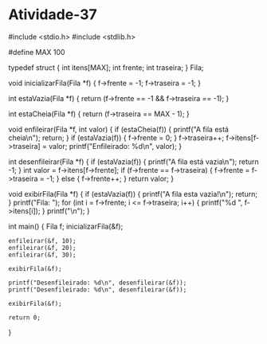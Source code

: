 # Atividade-37

#include <stdio.h>
#include <stdlib.h>

#define MAX 100  

typedef struct {
    int itens[MAX];
    int frente;
    int traseira;
} Fila;

void inicializarFila(Fila *f) {
    f->frente = -1;
    f->traseira = -1;
}


int estaVazia(Fila *f) {
    return (f->frente == -1 && f->traseira == -1);
}

int estaCheia(Fila *f) {
    return (f->traseira == MAX - 1);
}

void enfileirar(Fila *f, int valor) {
    if (estaCheia(f)) {
        printf("A fila está cheia\n");
        return;
    }
    if (estaVazia(f)) {
        f->frente = 0;
    }
    f->traseira++;
    f->itens[f->traseira] = valor;
    printf("Enfileirado: %d\n", valor);
}

int desenfileirar(Fila *f) {
    if (estaVazia(f)) {
        printf("A fila está vazia\n");
        return -1;
    }
    int valor = f->itens[f->frente];
    if (f->frente == f->traseira) {
        f->frente = f->traseira = -1;
    } else {
        f->frente++;
    }
    return valor;
}

void exibirFila(Fila *f) {
    if (estaVazia(f)) {
        printf("A fila esta vazia!\n");
        return;
    }
    printf("Fila: ");
    for (int i = f->frente; i <= f->traseira; i++) {
        printf("%d ", f->itens[i]);
    }
    printf("\n");
}

int main() {
    Fila f;
    inicializarFila(&f);

    enfileirar(&f, 10);
    enfileirar(&f, 20);
    enfileirar(&f, 30);

    exibirFila(&f);

    printf("Desenfileirado: %d\n", desenfileirar(&f));
    printf("Desenfileirado: %d\n", desenfileirar(&f));

    exibirFila(&f);

    return 0;
}
